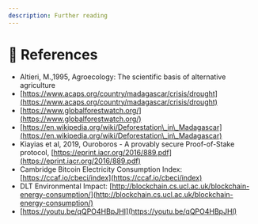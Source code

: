 ```yaml
---
description: Further reading
---
```


# 📑 References

* Altieri, M.,1995, Agroecology: The scientific basis of alternative agriculture
* [https://www.acaps.org/country/madagascar/crisis/drought](https://www.acaps.org/country/madagascar/crisis/drought)
* [https://www.globalforestwatch.org/](https://www.globalforestwatch.org/)
* [https://en.wikipedia.org/wiki/Deforestation\_in\_Madagascar](https://en.wikipedia.org/wiki/Deforestation\_in\_Madagascar)
* Kiayias et al, 2019, Ouroboros - A provably secure Proof-of-Stake protocol, [https://eprint.iacr.org/2016/889.pdf](https://eprint.iacr.org/2016/889.pdf)
* Cambridge Bitcoin Electricity Consumption Index: [https://ccaf.io/cbeci/index](https://ccaf.io/cbeci/index)
* DLT Environmental Impact: [http://blockchain.cs.ucl.ac.uk/blockchain-energy-consumption/](http://blockchain.cs.ucl.ac.uk/blockchain-energy-consumption/)
* [https://youtu.be/qQPO4HBpJHI](https://youtu.be/qQPO4HBpJHI)
